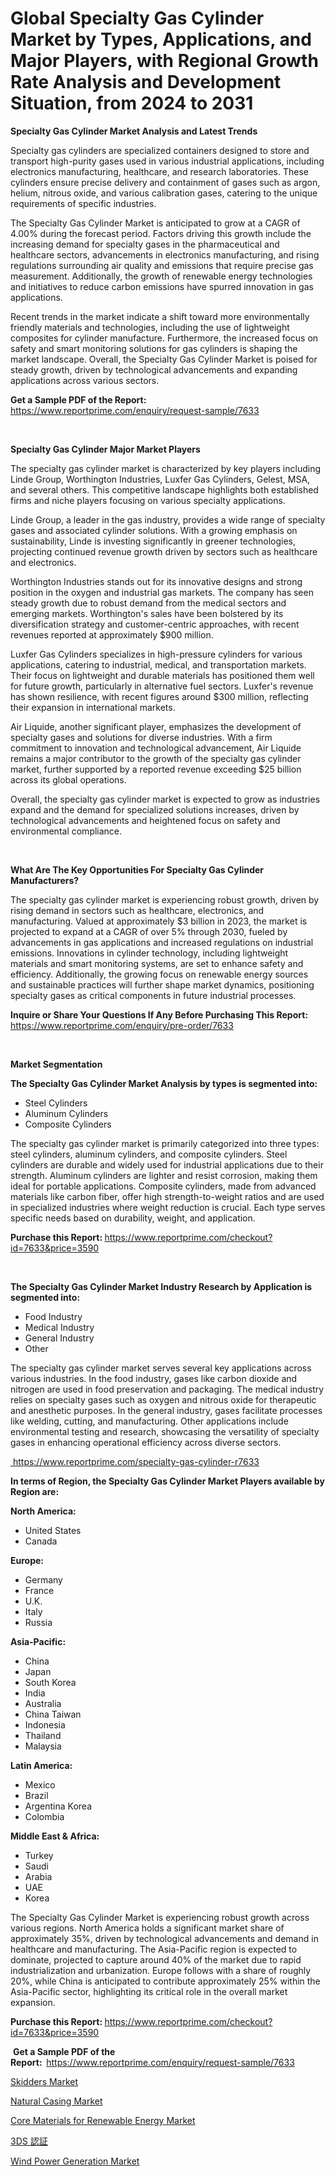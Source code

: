 <p><h1>Global Specialty Gas Cylinder Market by Types, Applications, and Major Players, with Regional Growth Rate Analysis and Development Situation, from 2024 to 2031</h1></p><p><strong>Specialty Gas Cylinder Market Analysis and Latest Trends</strong></p>
<p><p>Specialty gas cylinders are specialized containers designed to store and transport high-purity gases used in various industrial applications, including electronics manufacturing, healthcare, and research laboratories. These cylinders ensure precise delivery and containment of gases such as argon, helium, nitrous oxide, and various calibration gases, catering to the unique requirements of specific industries.</p><p>The Specialty Gas Cylinder Market is anticipated to grow at a CAGR of 4.00% during the forecast period. Factors driving this growth include the increasing demand for specialty gases in the pharmaceutical and healthcare sectors, advancements in electronics manufacturing, and rising regulations surrounding air quality and emissions that require precise gas measurement. Additionally, the growth of renewable energy technologies and initiatives to reduce carbon emissions have spurred innovation in gas applications.</p><p>Recent trends in the market indicate a shift toward more environmentally friendly materials and technologies, including the use of lightweight composites for cylinder manufacture. Furthermore, the increased focus on safety and smart monitoring solutions for gas cylinders is shaping the market landscape. Overall, the Specialty Gas Cylinder Market is poised for steady growth, driven by technological advancements and expanding applications across various sectors.</p></p>
<p><strong>Get a Sample PDF of the Report:&nbsp;</strong> <a href="https://www.reportprime.com/enquiry/request-sample/7633">https://www.reportprime.com/enquiry/request-sample/7633</a></p>
<p>&nbsp;</p>
<p><strong>Specialty Gas Cylinder Major Market Players</strong></p>
<p><p>The specialty gas cylinder market is characterized by key players including Linde Group, Worthington Industries, Luxfer Gas Cylinders, Gelest, MSA, and several others. This competitive landscape highlights both established firms and niche players focusing on various specialty applications. </p><p>Linde Group, a leader in the gas industry, provides a wide range of specialty gases and associated cylinder solutions. With a growing emphasis on sustainability, Linde is investing significantly in greener technologies, projecting continued revenue growth driven by sectors such as healthcare and electronics.</p><p>Worthington Industries stands out for its innovative designs and strong position in the oxygen and industrial gas markets. The company has seen steady growth due to robust demand from the medical sectors and emerging markets. Worthington's sales have been bolstered by its diversification strategy and customer-centric approaches, with recent revenues reported at approximately $900 million.</p><p>Luxfer Gas Cylinders specializes in high-pressure cylinders for various applications, catering to industrial, medical, and transportation markets. Their focus on lightweight and durable materials has positioned them well for future growth, particularly in alternative fuel sectors. Luxfer's revenue has shown resilience, with recent figures around $300 million, reflecting their expansion in international markets.</p><p>Air Liquide, another significant player, emphasizes the development of specialty gases and solutions for diverse industries. With a firm commitment to innovation and technological advancement, Air Liquide remains a major contributor to the growth of the specialty gas cylinder market, further supported by a reported revenue exceeding $25 billion across its global operations.</p><p>Overall, the specialty gas cylinder market is expected to grow as industries expand and the demand for specialized solutions increases, driven by technological advancements and heightened focus on safety and environmental compliance.</p></p>
<p>&nbsp;</p>
<p><strong>What Are The Key Opportunities For Specialty Gas Cylinder Manufacturers?</strong></p>
<p><p>The specialty gas cylinder market is experiencing robust growth, driven by rising demand in sectors such as healthcare, electronics, and manufacturing. Valued at approximately $3 billion in 2023, the market is projected to expand at a CAGR of over 5% through 2030, fueled by advancements in gas applications and increased regulations on industrial emissions. Innovations in cylinder technology, including lightweight materials and smart monitoring systems, are set to enhance safety and efficiency. Additionally, the growing focus on renewable energy sources and sustainable practices will further shape market dynamics, positioning specialty gases as critical components in future industrial processes.</p></p>
<p><strong>Inquire or Share Your Questions If Any Before Purchasing This Report:</strong> <a href="https://www.reportprime.com/enquiry/pre-order/7633">https://www.reportprime.com/enquiry/pre-order/7633</a></p>
<p>&nbsp;</p>
<p><strong>Market Segmentation</strong></p>
<p><strong>The Specialty Gas Cylinder Market Analysis by types is segmented into:</strong></p>
<p><ul><li>Steel Cylinders</li><li>Aluminum Cylinders</li><li>Composite Cylinders</li></ul></p>
<p><p>The specialty gas cylinder market is primarily categorized into three types: steel cylinders, aluminum cylinders, and composite cylinders. Steel cylinders are durable and widely used for industrial applications due to their strength. Aluminum cylinders are lighter and resist corrosion, making them ideal for portable applications. Composite cylinders, made from advanced materials like carbon fiber, offer high strength-to-weight ratios and are used in specialized industries where weight reduction is crucial. Each type serves specific needs based on durability, weight, and application.</p></p>
<p><strong>Purchase this Report:&nbsp;</strong><a href="https://www.reportprime.com/checkout?id=7633&price=3590">https://www.reportprime.com/checkout?id=7633&price=3590</a></p>
<p>&nbsp;</p>
<p><strong>The Specialty Gas Cylinder Market Industry Research by Application is segmented into:</strong></p>
<p><ul><li>Food Industry</li><li>Medical Industry</li><li>General Industry</li><li>Other</li></ul></p>
<p><p>The specialty gas cylinder market serves several key applications across various industries. In the food industry, gases like carbon dioxide and nitrogen are used in food preservation and packaging. The medical industry relies on specialty gases such as oxygen and nitrous oxide for therapeutic and anesthetic purposes. In the general industry, gases facilitate processes like welding, cutting, and manufacturing. Other applications include environmental testing and research, showcasing the versatility of specialty gases in enhancing operational efficiency across diverse sectors.</p></p>
<p><a href="https://www.reportprime.com/specialty-gas-cylinder-r7633">&nbsp;https://www.reportprime.com/specialty-gas-cylinder-r7633</a></p>
<p><strong>In terms of Region, the Specialty Gas Cylinder Market Players available by Region are:</strong></p>
<p>
    <p> <strong> North America: </strong>
        <ul>
            <li>United States</li>
            <li>Canada</li>
        </ul>
        </p> 
    <p> <strong> Europe: </strong>
        <ul>
            <li>Germany</li>
            <li>France</li>
            <li>U.K.</li>
            <li>Italy</li>
            <li>Russia</li>
        </ul>
        </p> 
    <p> <strong> Asia-Pacific: </strong>
        <ul>
            <li>China</li>
            <li>Japan</li>
            <li>South Korea</li>
            <li>India</li>
            <li>Australia</li>
            <li>China Taiwan</li>
            <li>Indonesia</li>
            <li>Thailand</li>
            <li>Malaysia</li>
        </ul>
        </p> 
    <p> <strong> Latin America: </strong>
        <ul>
            <li>Mexico</li>
            <li>Brazil</li>
            <li>Argentina Korea</li>
            <li>Colombia</li>
        </ul>
        </p> 
    <p> <strong> Middle East & Africa: </strong>
        <ul>
            <li>Turkey</li>
            <li>Saudi</li>
            <li>Arabia</li>
            <li>UAE</li>
            <li>Korea</li>
        </ul>
    </p>
    </p>
<p><p>The Specialty Gas Cylinder Market is experiencing robust growth across various regions. North America holds a significant market share of approximately 35%, driven by technological advancements and demand in healthcare and manufacturing. The Asia-Pacific region is expected to dominate, projected to capture around 40% of the market due to rapid industrialization and urbanization. Europe follows with a share of roughly 20%, while China is anticipated to contribute approximately 25% within the Asia-Pacific sector, highlighting its critical role in the overall market expansion.</p></p>
<p><strong>Purchase this Report: </strong><a href="https://www.reportprime.com/checkout?id=7633&price=3590">https://www.reportprime.com/checkout?id=7633&price=3590</a></p>
<p>&nbsp;<strong>Get a Sample PDF of the Report:&nbsp;&nbsp;</strong><a href="https://www.reportprime.com/enquiry/request-sample/7633">https://www.reportprime.com/enquiry/request-sample/7633</a></p>
<p><strong></strong></p>
<p><p><a href="https://github.com/SanjidaMahmud81/Market-Research-Report-List-1/blob/main/skidders-market.md">Skidders Market</a></p><p><a href="https://www.linkedin.com/pulse/natural-casing-market-research-report-exploring-size-vvvde?trackingId=HLLfJ2RcQTaP3IgKTmxYxg%3D%3D">Natural Casing Market</a></p><p><a href="https://medium.com/@kavonhansen2022/market-insights-global-core-materials-for-renewable-energy-market-forecast-and-innovation-trends-d7cf638699b6">Core Materials for Renewable Energy Market</a></p><p><a href="https://medium.com/@lavonnedefsmc/3ds-authentication-market-%E3%81%AE%E3%82%B0%E3%83%AD%E3%83%BC%E3%83%90%E3%83%AB%E5%B8%82%E5%A0%B4%E6%A6%82%E8%A6%81%E3%81%AF-%E4%B8%96%E7%95%8C%E3%81%8A%E3%82%88%E3%81%B3%E4%B8%BB%E8%A6%81%E5%B8%82%E5%A0%B4%E3%81%AB%E3%81%8A%E3%81%91%E3%82%8B%E6%A5%AD%E7%95%8C%E3%81%AB%E5%BD%B1%E9%9F%BF%E3%82%92%E4%B8%8E%E3%81%88%E3%82%8B%E4%B8%BB%E8%A6%81%E3%81%AA%E3%83%88%E3%83%AC%E3%83%B3%E3%83%89%E3%81%AB%E3%81%A4%E3%81%84%E3%81%A6-%E7%8B%AC%E8%87%AA%E3%81%AE%E8%A6%96%E7%82%B9%E3%82%92%E6%8F%90%E4%BE%9B%E3%81%97%E3%81%BE%E3%81%99-37b6eb9ba5b2">3DS 認証</a></p><p><a href="https://www.linkedin.com/pulse/future-wind-power-generation-market-global-forecast-trends-seufe?trackingId=QHEJMiVoRKGgsOWck0of9w%3D%3D">Wind Power Generation Market</a></p></p>